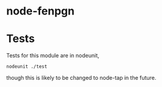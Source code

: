 node-fenpgn
===========


Tests
=====

Tests for this module are in nodeunit, 

    nodeunit ./test

though this is likely to be changed to node-tap in the future.
